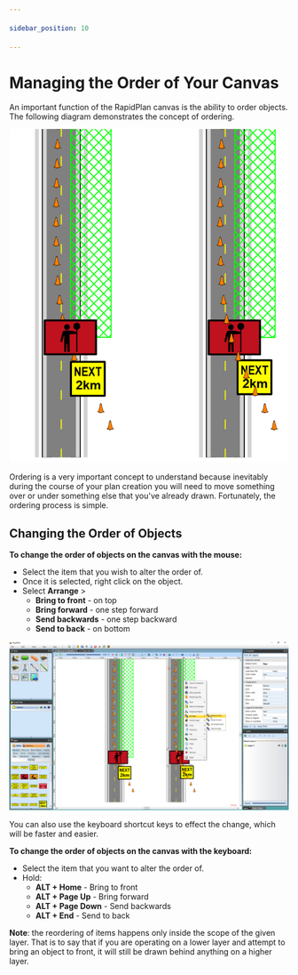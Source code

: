 ```yaml
---

sidebar_position: 10

---
```

# Managing the Order of Your Canvas

An important function of the RapidPlan canvas is the ability to order objects. The following diagram demonstrates the concept of ordering.

![Bring_To_Front](./assets/Bring_To_Front.png)

Ordering is a very important concept to understand because inevitably during the course of your plan creation you will need to move something over or under something else that you've already drawn. Fortunately, the ordering process is simple.

## Changing the Order of Objects

**To change the order of objects on the canvas with the mouse:**

- Select the item that you wish to alter the order of.
- Once it is selected, right click on the object.
- Select **Arrange** >
  - **Bring to front** - on top
  - **Bring forward** - one step forward
  - **Send backwards** - one step backward
  - **Send to back** - on bottom

![Order_Change](./assets/Order_Change.png)

You can also use the keyboard shortcut keys to effect the change, which will be faster and easier.

**To change the order of objects on the canvas with the keyboard:**

- Select the item that you want to alter the order of.
- Hold:
  - **ALT + Home** - Bring to front
  - **ALT + Page Up** - Bring forward
  - **ALT + Page Down** - Send backwards
  - **ALT + End** - Send to back

**Note**: the reordering of items happens only inside the scope of the given layer. That is to say that if you are operating on a lower layer and attempt to bring an object to front, it will still be drawn behind anything on a higher layer.
